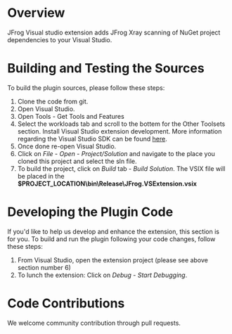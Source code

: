 # Overview
JFrog Visual studio extension adds JFrog Xray scanning of NuGet project dependencies to your Visual Studio.

# Building and Testing the Sources

To build the plugin sources, please follow these steps:
1. Clone the code from git.
2. Open Visual Studio.
3. Open Tools - Get Tools and Features
4. Select the workloads tab and scroll to the bottem for the Other Toolsets section. Install Visual Studio extension development. More information regarding the Visual Studio SDK can be found [here](https://docs.microsoft.com/en-us/visualstudio/extensibility/installing-the-visual-studio-sdk?view=vs-2017).
5. Once done re-open Visual Studio.
6. Click on *File* - *Open* - *Project/Solution* and navigate to the place you cloned this project and select the sln file.
7. To build the project, click on *Build* tab - *Build Solution*. The VSIX file will be placed in the **$PROJECT_LOCATION\bin\Release\JFrog.VSExtension.vsix**

# Developing the Plugin Code
If you'd like to help us develop and enhance the extension, this section is for you.
To build and run the plugin following your code changes, follow these steps:

1. From Visual Studio, open the extension project (please see above section number 6)
2. To lunch the extension: Click on *Debug* - *Start Debugging*.

# Code Contributions
We welcome community contribution through pull requests.
